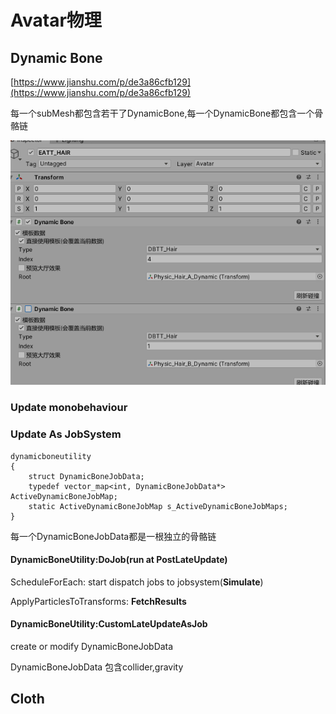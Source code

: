 # Avatar物理

## Dynamic Bone

[https://www.jianshu.com/p/de3a86cfb129](https://www.jianshu.com/p/de3a86cfb129)

每一个subMesh都包含若干了DynamicBone,每一个DynamicBone都包含一个骨骼链

![](../../../.gitbook/assets/image%20%28222%29.png)

### Update monobehaviour

### Update As JobSystem

```text
dynamicboneutility
{
    struct DynamicBoneJobData;
    typedef vector_map<int, DynamicBoneJobData*> ActiveDynamicBoneJobMap;
    static ActiveDynamicBoneJobMap s_ActiveDynamicBoneJobMaps;
}
```

每一个DynamicBoneJobData都是一根独立的骨骼链

#### DynamicBoneUtility:DoJob\(run at PostLateUpdate\)

ScheduleForEach: start dispatch jobs to jobsystem\(**Simulate**\)

ApplyParticlesToTransforms: **FetchResults**

#### DynamicBoneUtility:CustomLateUpdateAsJob

create or modify DynamicBoneJobData

DynamicBoneJobData 包含collider,gravity

 





## Cloth

